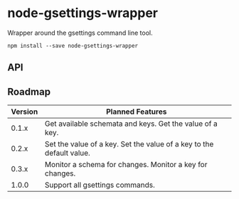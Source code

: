 # node-gsettings-wrapper

Wrapper around the gsettings command line tool.

```
npm install --save node-gsettings-wrapper
```


## API


## Roadmap

| Version   | Planned Features                                                     |
|-----------|----------------------------------------------------------------------|
| 0.1.x     | Get available schemata and keys. Get the value of a key.             |
| 0.2.x     | Set the value of a key. Set the value of a key to the default value. |
| 0.3.x     | Monitor a schema for changes. Monitor a key for changes.             |
| 1.0.0     | Support all gsettings commands.                                      |
